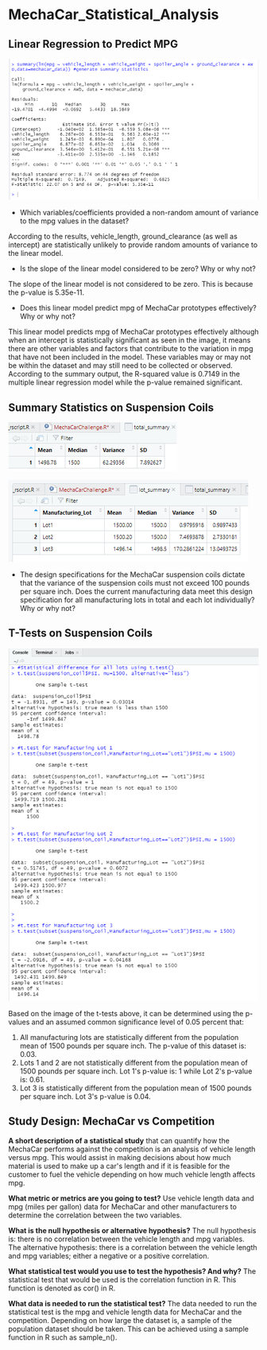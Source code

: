 # MechaCar_Statistical_Analysis

## Linear Regression to Predict MPG

![1](resources/image1.PNG?raw=true "Title")

- Which variables/coefficients provided a non-random amount of variance to the mpg values in the dataset?

According to the results, vehicle_length, ground_clearance (as well as intercept) are statistically unlikely to provide random amounts of variance to the linear model.

- Is the slope of the linear model considered to be zero? Why or why not?

The slope of the linear model is not considered to be zero. This is because the p-value is 5.35e-11. 

- Does this linear model predict mpg of MechaCar prototypes effectively? Why or why not?

This linear model predicts mpg of MechaCar prototypes effectively although when an intercept is statistically significant as seen in the image, it means there are other variables and factors that contribute to the variation in mpg that have not been included in the model. These variables may or may not be within the dataset and may still need to be collected or observed. According to the summary output, the R-squared value is 0.7149 in the multiple linear regression model while the p-value remained significant.


## Summary Statistics on Suspension Coils

![2](resources/image2.PNG?raw=true "Title")

![3](resources/image3.PNG?raw=true "Title")

- The design specifications for the MechaCar suspension coils dictate that the variance of the suspension coils must not exceed 100 pounds per square inch. Does the current manufacturing data meet this design specification for all manufacturing lots in total and each lot individually? Why or why not?


## T-Tests on Suspension Coils

![deliverable3](resources/deliverable3.PNG?raw=true "Title")

Based on the image of the t-tests above, it can be determined using the p-values and an assumed common significance level of 0.05 percent that:
1. All manufacturing lots are statistically different from the population mean of 1500 pounds per square inch. The p-value of this dataset is: 0.03.
2. Lots 1 and 2 are not statistically different from the population mean of 1500 pounds per square inch. Lot 1's p-value is: 1 while Lot 2's p-value is: 0.61.
3. Lot 3 is statistically different from the population mean of 1500 pounds per square inch. Lot 3's p-value is 0.04.



## Study Design: MechaCar vs Competition

**A short description of a statistical study** that can quantify how the MechaCar performs against the competition is an analysis of vehicle length versus mpg. This would assist in making decisions about how much material is used to make up a car's length and if it is feasible for the customer to fuel the vehicle depending on how much vehicle length affects mpg.

**What metric or metrics are you going to test?**
Use vehicle length data and mpg (miles per gallon) data for MechaCar and other manufacturers to determine the correlation between the two variables. 

**What is the null hypothesis or alternative hypothesis?**
The null hypothesis is: there is no correlation between the vehicle length and mpg variables.
The alternative hypothesis: there is a correlation between the vehicle length and mpg variables; either a negative or a positive correlation.

**What statistical test would you use to test the hypothesis? And why?**
The statistical test that would be used is the correlation function in R. This function is denoted as cor() in R.

**What data is needed to run the statistical test?**
The data needed to run the statistical test is the mpg and vehicle length data for MechaCar and the competition. Depending on how large the dataset is, a sample of the population dataset should be taken. This can be achieved using a sample function in R such as sample_n().








